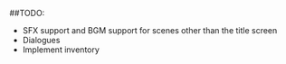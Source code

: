 ##TODO:

- SFX support and BGM support for scenes other than the title screen
- Dialogues
- Implement inventory
